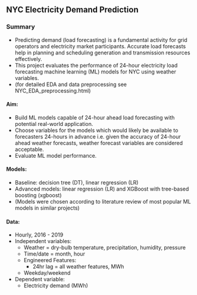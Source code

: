 ## NYC Electricity Demand Prediction
### Summary
* Predicting demand (load forecasting) is a fundamental activity for grid operators and electricity market participants. Accurate load forecasts help in planning and scheduling generation and transmission resources effectively.
* This project evaluates the performance of 24-hour electricity load forecasting machine learning (ML) models for NYC using weather variables.
* (for detailed EDA and data preprocessing see NYC_EDA_preprocessing.html)

#### Aim:
* Build ML models capable of 24-hour ahead load forecasting with potential real-world application.
* Choose variables for the models which would likely be available to forecasters 24-hours in advance i.e. given the accuracy of 24-hour ahead weather forecasts, weather forecast variables are considered acceptable.
* Evaluate ML model performance.

#### Models:
* Baseline: decision tree (DT), linear regression (LR)
* Advanced models: linear regression (LR) and XGBoost with tree-based boosting (xgboost)
* (Models were chosen according to literature review of most popular ML models in similar projects)

#### Data:
* Hourly, 2016 - 2019
* Independent variables:
    * Weather = dry-bulb temperature, precipitation, humidity, pressure
    * Time/date = month, hour
    * Engineered Features:
      * 24hr lag = all weather features, MWh
    * Weekday/weekend
* Dependent variable:
    * Electricity demand (MWh)
